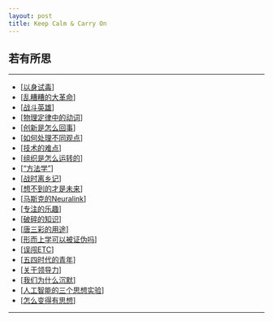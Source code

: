 ```yaml
---
layout: post
title: Keep Calm & Carry On
---
```

## 若有所思

***

- [[以身试毒][add22]]
- [[乱糟糟的大革命][add21]]
- [[战斗英雄][add20]]
- [[物理定律中的动词][add19]]
- [[创新是怎么回事][add18]]
- [[如何处理不同观点][add17]]
- [[技术的难点][add16]]
- [[组织是怎么运转的][add15]]
- [[“方法学”][add14]]
- [[战时离乡记][add13]]
- [[想不到的才是未来][add12]]
- [[马斯克的Neuralink][add11]]
- [[专注的乐趣][add10]]
- [[破碎的知识][add09]]
- [[唐三彩的用途][add08]]
- [[形而上学可以被证伪吗][add07]]
- [[误闯ETC][add06]]
- [[五四时代的青年][add05]]
- [[关于领导力][add04]]
- [[我们为什么沉默][add03]]
- [[人工智能的三个思想实验][add02]]
- [[怎么变得有思想][add01]]

[add01]:http://about.uuspider.com/2019/06/02/thinking.html
[add02]:http://about.uuspider.com/2019/06/03/ai_experiments.html
[add03]:http://about.uuspider.com/2019/06/04/no_word.html
[add04]:http://about.uuspider.com/2019/06/05/leader.html
[add05]:http://about.uuspider.com/2019/06/06/ws.html
[add06]:http://about.uuspider.com/2019/06/07/jump_etc.html
[add07]:http://about.uuspider.com/2019/06/08/metaphysical.html
[add08]:http://about.uuspider.com/2019/06/12/burial.html
[add09]:http://about.uuspider.com/2019/06/13/broken_knowledge.html
[add10]:http://about.uuspider.com/2019/06/14/be_absorbed_in.html
[add11]:http://about.uuspider.com/2019/06/15/neuralink.html
[add12]:http://about.uuspider.com/2019/06/16/future.html
[add13]:http://about.uuspider.com/2019/06/22/in_war.html
[add14]:http://about.uuspider.com/2019/07/08/gtd.html
[add15]:http://about.uuspider.com/2019/12/28/organization.html
[add16]:http://about.uuspider.com/2019/12/29/tech.html
[add17]:http://about.uuspider.com/2020/01/31/private_opinions.html
[add18]:http://about.uuspider.com/2020/02/05/innovation.html
[add19]:http://about.uuspider.com/2020/02/07/understanding_your_work.html
[add20]:http://about.uuspider.com/2020/02/10/battlefront_hero.html
[add21]:http://about.uuspider.com/2020/05/07/French_Revolution.html
[add22]:http://about.uuspider.com/2020/05/08/sci.html

***
